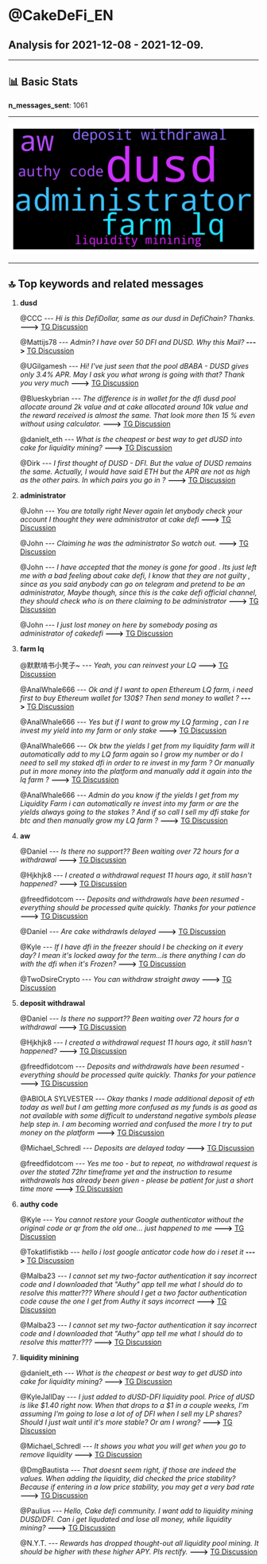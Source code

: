 # **@CakeDeFi_EN**
 ## Analysis for **2021-12-08** - **2021-12-09**.

---

## 📊 **Basic Stats**

**n_messages_sent**: 1061

---
![wordcloud](CakeDeFi_EN_1Days_wordcloud.png)

---


## 🔝 **Top keywords and related messages**

1. **dusd**

    @CCC --- *Hi is this DefiDollar, same as our dusd in DefiChain? Thanks.* **--->** [TG Discussion](https://t.me/CakeDeFi_EN/148998)

    @Mattijs78 --- *Admin? I have over 50 DFI and DUSD. Why this Mail?* **--->** [TG Discussion](https://t.me/CakeDeFi_EN/150188)

    @UGilgamesh --- *Hi! I've just seen that the pool dBABA - DUSD gives only 3.4% APR. May I ask you what wrong is going with that? Thank you very much* **--->** [TG Discussion](https://t.me/CakeDeFi_EN/150126)

    @Blueskybrian --- *The difference is in wallet for the dfi dusd pool allocate around 2k value and at cake allocated around 10k value and the reward received is almost the same. That look more then 15 % even without using calculator.* **--->** [TG Discussion](https://t.me/CakeDeFi_EN/148731)

    @danielt_eth --- *What is the cheapest or best way to get dUSD into cake for liquidity mining?* **--->** [TG Discussion](https://t.me/CakeDeFi_EN/149752)

    @Dirk --- *I first thought of DUSD - DFI. But the value of DUSD remains the same. Actually, I would have said ETH but the APR are not as high as the other pairs. In which pairs you go in ?* **--->** [TG Discussion](https://t.me/CakeDeFi_EN/148440)

2. **administrator**

    @John --- *You are totally right Never again let anybody check your account  I thought they were administrator at cake defi* **--->** [TG Discussion](https://t.me/CakeDeFi_EN/149720)

    @John --- *Claiming he was the administrator  So watch out.* **--->** [TG Discussion](https://t.me/CakeDeFi_EN/149735)

    @John --- *I have accepted that the money is gone for good . Its just left me with a bad feeling about cake defi, I know that they are not guilty , since as you said anybody can go on telegram and pretend to be an administrator, Maybe though, since this is the cake defi official channel, they should check who is on there claiming to be administrator* **--->** [TG Discussion](https://t.me/CakeDeFi_EN/149952)

    @John --- *I just lost money on here by  somebody posing as administrator of cakedefi* **--->** [TG Discussion](https://t.me/CakeDeFi_EN/149707)

3. **farm lq**

    @默默啃书小凳子~ --- *Yeah, you can reinvest your LQ* **--->** [TG Discussion](https://t.me/CakeDeFi_EN/149971)

    @AnalWhale666 --- *Ok and if I want to open Ethereum LQ farm, i need first to buy Ethereum wallet for 130$? Then send money to wallet ?* **--->** [TG Discussion](https://t.me/CakeDeFi_EN/149972)

    @AnalWhale666 --- *Yes but if I want to grow my LQ farming , can I re invest my yield into my farm or only stake* **--->** [TG Discussion](https://t.me/CakeDeFi_EN/149969)

    @AnalWhale666 --- *Ok btw the yields I get from my liquidity farm will it automatically add to my LQ farm again so I grow my number or do I need to sell my staked dfi in order to re invest in my farm ? Or manually put in more money into the platform and manually add it again into the lq farm ?* **--->** [TG Discussion](https://t.me/CakeDeFi_EN/149962)

    @AnalWhale666 --- *Admin do you know if the yields I get from my Liquidity Farm i can automatically re invest into my farm or are the yields always going to the stakes ? And if so call I sell my dfi stake for btc and then manually grow my LQ farm ?* **--->** [TG Discussion](https://t.me/CakeDeFi_EN/150017)

4. **aw**

    @Daniel --- *Is there no support?? Been waiting over 72 hours for a withdrawal* **--->** [TG Discussion](https://t.me/CakeDeFi_EN/148717)

    @Hjkhjk8 --- *I created a withdrawal request 11 hours ago, it still hasn't happened?* **--->** [TG Discussion](https://t.me/CakeDeFi_EN/149363)

    @freedfidotcom --- *Deposits and withdrawals have been resumed - everything should be processed quite quickly. Thanks for your patience* **--->** [TG Discussion](https://t.me/CakeDeFi_EN/149711)

    @Daniel --- *Are cake withdrawls delayed* **--->** [TG Discussion](https://t.me/CakeDeFi_EN/148503)

    @Kyle --- *If I have dfi in the freezer should I be checking on it every day? I mean it's locked away for the term...is there anything I can do with the dfi when it's Frozen?* **--->** [TG Discussion](https://t.me/CakeDeFi_EN/149075)

    @TwoDsireCrypto --- *You can withdraw straight away* **--->** [TG Discussion](https://t.me/CakeDeFi_EN/149912)

5. **deposit withdrawal**

    @Daniel --- *Is there no support?? Been waiting over 72 hours for a withdrawal* **--->** [TG Discussion](https://t.me/CakeDeFi_EN/148717)

    @Hjkhjk8 --- *I created a withdrawal request 11 hours ago, it still hasn't happened?* **--->** [TG Discussion](https://t.me/CakeDeFi_EN/149363)

    @freedfidotcom --- *Deposits and withdrawals have been resumed - everything should be processed quite quickly. Thanks for your patience* **--->** [TG Discussion](https://t.me/CakeDeFi_EN/149711)

    @ABIOLA SYLVESTER --- *Okay thanks I made additional deposit of eth today as well but I am getting more confused as my funds is as good as not available with some difficult to understand negative symbols please help step in. I am becoming worried and confused the more I try to put money on the platform* **--->** [TG Discussion](https://t.me/CakeDeFi_EN/149179)

    @Michael_Schredl --- *Deposits are delayed today* **--->** [TG Discussion](https://t.me/CakeDeFi_EN/149435)

    @freedfidotcom --- *Yes me too - but to repeat, no withdrawal request is over the stated 72hr timeframe yet and the instruction to resume withdrawals has already been given - please be patient for just a short time more* **--->** [TG Discussion](https://t.me/CakeDeFi_EN/149699)

6. **authy code**

    @Kyle --- *You cannot restore your Google authenticator without the original code or qr from the old one... just happened to me* **--->** [TG Discussion](https://t.me/CakeDeFi_EN/149177)

    @Tokatlifistikb --- *hello i lost google anticator code how do i reset it* **--->** [TG Discussion](https://t.me/CakeDeFi_EN/149173)

    @Malba23 --- *I cannot set my two-factor authentication it say incorrect code and I downloaded that "Authy" app tell me what I should do to resolve this matter??? Where should I get a two factor authentication code cause the one I get from Authy it says incorrect* **--->** [TG Discussion](https://t.me/CakeDeFi_EN/150042)

    @Malba23 --- *I cannot set my two-factor authentication it say incorrect code and I downloaded that "Authy" app tell me what I should do to resolve this matter???* **--->** [TG Discussion](https://t.me/CakeDeFi_EN/150028)

7. **liquidity minining**

    @danielt_eth --- *What is the cheapest or best way to get dUSD into cake for liquidity mining?* **--->** [TG Discussion](https://t.me/CakeDeFi_EN/149752)

    @KyleJallDay --- *I just added to dUSD-DFI liquidity pool. Price of dUSD is like $1.40 right now. When that drops to a $1 in a couple weeks, I'm assuming I'm going to lose a lot of of DFI when I sell my LP shares?  Should I just wait until it's more stable? Or am I wrong?* **--->** [TG Discussion](https://t.me/CakeDeFi_EN/149454)

    @Michael_Schredl --- *It shows you what you will get when you go to remove liquidity* **--->** [TG Discussion](https://t.me/CakeDeFi_EN/150009)

    @DmgBautista --- *That doesnt seem right, if those are indeed the values. When adding the liquidity, did checked the price stability? Because if entering in a low price stability, you may get a very bad rate* **--->** [TG Discussion](https://t.me/CakeDeFi_EN/148737)

    @Paulius --- *Hello, Cake defi community. I want add to liquidity mining DUSD/DFI.   Can i get liqudated and lose all money, while liquidity mining?* **--->** [TG Discussion](https://t.me/CakeDeFi_EN/149262)

    @N.Y.T. --- *Rewards has dropped thought-out all liquidity pool mining. It should be higher with these higher APY. Pls rectify.* **--->** [TG Discussion](https://t.me/CakeDeFi_EN/148640)

